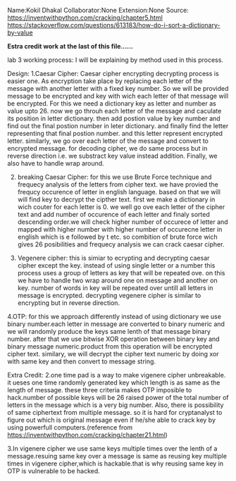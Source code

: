 Name:Kokil Dhakal
Collaborator:None
Extension:None
Source: https://inventwithpython.com/cracking/chapter5.html
  https://stackoverflow.com/questions/613183/how-do-i-sort-a-dictionary-by-value
  
**Estra credit work at the last of this file......**

lab 3 working process:
I will be explaining by method used in this process.

Design:
1.Caesar Cipher:
Caesar cipher encrypting decrypting process is easier one. As encryption take place by replacing each letter of the message with another letter with a fixed key number. So we will be provided message to be encrypted and key with wich each letter of that message will be encrypted. For this  we need a dictionary key as letter and number as value upto 26. now we go throuh each letter of the message and caculate its position in letter dictionary. then add postion value by key number and find out the final postion number in leter dictionary. and finally find the letter representing that final postion number. and this letter represent encrypted letter. similarly, we go over each letter of the message and convert to encrypted message. 
for decoding cipher, we do same process but in reverse direction i.e. we substract key value instead addition.
Finally, we also have to handle wrap around. 

2. breaking Caesar Cipher:
for this we use Brute Force technique and frequecy analysis of the letters from cipher text. we have provied the frequcy occurence of letter in english language. based on  that we will will find key to decrypt the cipther text.  first we make a dictionary in wich couter for each letter is 0. we well go ove each letter of the cipher text and add number of occurence  of each letter and finaly sorted descending order.we will check higher number of occurece of letter and mapped with higher number with higher number of occurecne letter in english which is e followed by t etc. so combition of brute force wich gives 26 posibilities and frequecy analysis we can crack caesar cipher.

3. Vegenere cipher: this is simiar to ecrypting and decrypting caesar cipher except the key. instead of using single letter or a number this process uses a group of letters as key that will be repeated ove. on this we have to handle two wrap around one on message and another on key. number of words in key will be repeated over untill all letters in message is encrypted. decrypting vegenere cipher is similar to encrypting but in reverse direction.

4.OTP:
for this we approach differently instead of using dictionary we use binary number.each letter in message  are  converted to binary numeric and we will randomly produce the keys same lenth of that message binary number. after that we use bitwise XOR operation between binary key and binary message numeric.product from this operation will be encrypted cipher text. similary, we will decrypt the cipher text numeric by doing xor with same key  and then convert to message string.

Extra Credit:
2.one time pad is a way to make vigenere cipher unbreakable. it ueses one time randomly generated key which length is as same as the length of message. these three criteria makes OTP imposible to hack.number of possible keys will be 26 raised power of the total number of letters in the message which is a very big number. Also, there is possibility of same ciphertext from multiple message. so it is hard for cryptanalyst to figure out which is original message even if he/she able to crack key by using powerfull computers.(reference from https://inventwithpython.com/cracking/chapter21.html)

3.In vigenere cipher we use same keys multiple times over the lenth of a message.resuing same key over a message is same as reusing key multiple times in vigenere cipher,which is hackable.that is why reusing same key in OTP is vulnerable to be hacked.


